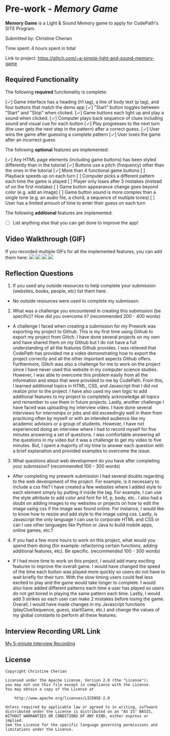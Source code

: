  # Pre-work - *Memory Game*

**Memory Game** is a Light & Sound Memory game to apply for CodePath's SITE Program. 

Submitted by: Christine Cherian 

Time spent: 4 hours spent in total

Link to project: https://glitch.com/~a-simple-light-and-sound-memory-game

## Required Functionality

The following **required** functionality is complete:

[✓] Game interface has a heading (h1 tag), a line of body text (p tag), and four buttons that match the demo app
[✓] "Start" button toggles between "Start" and "Stop" when clicked. 
[✓] Game buttons each light up and play a sound when clicked. 
[✓] Computer plays back sequence of clues including sound and visual cue for each button
[✓] Play progresses to the next turn (the user gets the next step in the pattern) after a correct guess. 
[✓] User wins the game after guessing a complete pattern
[✓] User loses the game after an incorrect guess

The following **optional** features are implemented:

[✓] Any HTML page elements (including game buttons) has been styled differently than in the tutorial
[✓] Buttons use a pitch (frequency) other than the ones in the tutorial
[✓] More than 4 functional game buttons
[ ] Playback speeds up on each turn
[ ] Computer picks a different pattern each time the game is played
[ ] Player only loses after 3 mistakes (instead of on the first mistake)
[ ] Game button appearance change goes beyond color (e.g. add an image)
[ ] Game button sound is more complex than a single tone (e.g. an audio file, a chord, a sequence of multiple tones)
[ ] User has a limited amount of time to enter their guess on each turn

The following **additional** features are implemented:

- [ ] List anything else that you can get done to improve the app!

## Video Walkthrough (GIF)

If you recorded multiple GIFs for all the implemented features, you can add them here:
![](gif1-link-here)
![](gif2-link-here)
![](gif3-link-here)
![](gif4-link-here)

## Reflection Questions
1. If you used any outside resources to help complete your submission (websites, books, people, etc) list them here. 
- No outside resources were used to complete my submisson. 

2. What was a challenge you encountered in creating this submission (be specific)? How did you overcome it? (recommended 200 - 400 words) 
- A challenge I faced when creating a submission for my Prework was exporting my project to Github. This is my first time using Github to export my project from Glitch. I have done several projects on my own and have shared them on my Github but I do not have a full understanding of all the features Github provides. I was relieved that CodePath has provided me a video demonstrating how to export the project correctly and all the other important aspects Github offers. Furthermore, Glitch was also a challenge for me to work on the project since I have never used this website in my computer science studies. However, I was able to overcome this problem easily from all the information and steps that were provided to me by CodePath. From this, I learned additional topics in HTML, CSS, and Javascript that I did not realize prior to the project. I have also used my own logic to add additional features to my project to completely acknowledge all topics and remember to use them in future projects. Lastly, another challenge I have faced was uploading my interview video. I have done several interviews for internships or jobs and did exceedingly well in them from practicing often by myself or with an intended audience like my academic advisors or a group of students. However, I have not experienced doing an interview where I had to record myself for five minutes answering a set of questions. I was comfortable answering all the questions in my video but it was a challenge to get my video to five minutes. But, I spent a majority of my time to answer each question with a brief explanation and provided examples to overcome the issue. 

3. What questions about web development do you have after completing your submission? (recommended 100 - 300 words) 
- After completing my prework submission I had several doubts regarding to the web development of the project. For example, is it necessary to include a css file? I have created a few websites where I added style to each element simply by putting it inside the tag. For example, I can use the style attribute to add color and font for h1, p, body, etc.. I also had a doubt on adding images to my websites or projects on how to edit the image using css if the image was found online. For instance, I would like to know how to resize and add style to the image using css. Lastly, is Javascript the only language I can use to corporate HTML and CSS or can I use other languages like Python or Java to build mobile apps, online games, etc.? 

4. If you had a few more hours to work on this project, what would you spend them doing (for example: refactoring certain functions, adding additional features, etc). Be specific. (recommended 100 - 300 words) 
- If I had more time to work on this project, I would add many exciting features to improve the overall game. I would have changed the speed of the time each button was played more quickly so users do not have to wait briefly for their turn. With the slow timing users could feel less excited to play and the game would take longer to complete. I would also have added different patterns each time a user has played so users do not get bored in playing the same pattern each time. Lastly, I would add 3 strikes so each user can make 2 mistakes before losing the game. Overall, I would have made changes in my Javascript functions (playClueSequence, guess, startGame, etc.) and change the values of my global constants to perform all these features. 

## Interview Recording URL Link

[My 5-minute Interview Recording](your-link-here)


## License

    Copyright Christine Cherian

    Licensed under the Apache License, Version 2.0 (the "License");
    you may not use this file except in compliance with the License.
    You may obtain a copy of the License at

        http://www.apache.org/licenses/LICENSE-2.0

    Unless required by applicable law or agreed to in writing, software
    distributed under the License is distributed on an "AS IS" BASIS,
    WITHOUT WARRANTIES OR CONDITIONS OF ANY KIND, either express or implied.
    See the License for the specific language governing permissions and
    limitations under the License.
